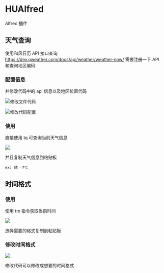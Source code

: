 # HUAlfred
Alfred 插件

## 天气查询

使用和风日历 API 接口查询
https://dev.qweather.com/docs/api/weather/weather-now/
需要注册一下 API 和查询地区编码

### 配置信息

并修改代码中的 api 信息以及地区位置代码

![修改文件代码](https://s2.loli.net/2022/01/13/e2dQzgUrHNT169i.png)

![修改代码配置](https://s2.loli.net/2022/01/13/NSWFhr5Vx4qmwUu.png)


### 使用

直接使用 tq 可查询当前天气信息

![](https://s2.loli.net/2022/01/13/WOSFmnAhEGQryfD.png)

并且复制天气信息到粘贴板

`ex: 晴 -7℃`

## 时间格式
### 使用

使用 tm 指令获取当前时间

![](https://s2.loli.net/2022/01/13/O8lwAkyQzsvMH4W.png)

选择需要的格式复制到粘贴板

### 修改时间格式

![](https://s2.loli.net/2022/01/13/oGVd8JMyfUYIpqH.png)

修改代码可以修改成想要的时间格式